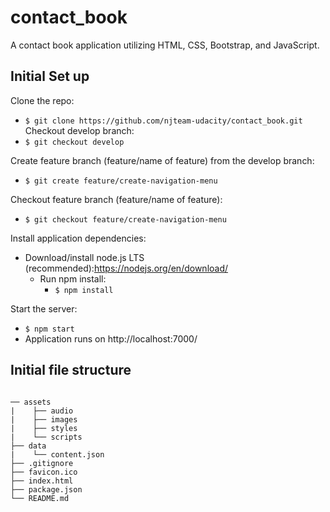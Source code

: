 # contact_book
A contact book application utilizing HTML, CSS, Bootstrap, and JavaScript.

## Initial Set up
Clone the repo:
 - `$ git clone https://github.com/njteam-udacity/contact_book.git`
Checkout develop branch:
 - `$ git checkout develop`

Create feature branch (feature/name of feature) from the develop branch:
 - `$ git create feature/create-navigation-menu`

Checkout feature branch (feature/name of feature):
 - `$ git checkout feature/create-navigation-menu`

Install application dependencies:
- Download/install node.js LTS (recommended):https://nodejs.org/en/download/
  - Run npm install:
    - `$ npm install`

Start the server:
- `$ npm start`
- Application runs on http://localhost:7000/

## Initial file structure
```

── assets
|    ├── audio
|    ├── images
|    ├── styles
|    └── scripts
├── data
|    └── content.json
├── .gitignore
├── favicon.ico
├── index.html
├── package.json
└── README.md

```